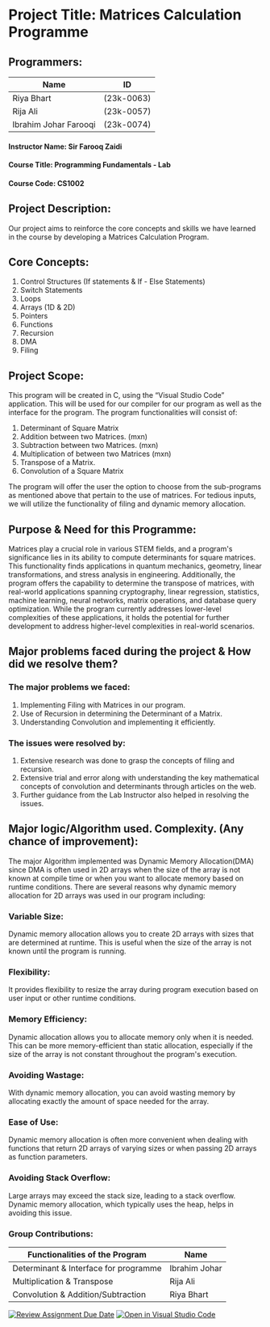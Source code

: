 # Project Title: Matrices Calculation Programme

## Programmers:

|Name|ID|
|-|----------|
|Riya Bhart|(23k-0063)|
|Rija Ali|(23k-0057)|
|Ibrahim Johar Farooqi|(23k-0074)|

#### Instructor Name: Sir Farooq Zaidi

#### Course Title: Programming Fundamentals - Lab

#### Course Code: CS1002
 
## Project Description: 
Our project aims to reinforce the core concepts and skills we have learned in the course by developing a Matrices Calculation Program. 

## Core Concepts:
1. Control Structures (If statements & If - Else Statements)
2. Switch Statements
3. Loops
4. Arrays (1D & 2D)
5. Pointers
6. Functions
7. Recursion
8. DMA
9. Filing 

## Project Scope: 
This program will be created in C, using the “Visual Studio Code” application. This will be used for our compiler for our program as well as the interface for the program. 
The program functionalities will consist of:
1. Determinant of Square Matrix
2. Addition between two Matrices. (mxn)
3. Subtraction between two Matrices. (mxn)
4. Multiplication of between two Matrices (mxn)
5. Transpose of a Matrix. 
6. Convolution of a Square Matrix

The program will offer the user the option to choose from the sub-programs as mentioned above that pertain to the use of matrices. For tedious inputs, we will utilize the functionality of filing and dynamic memory allocation. 

## Purpose & Need for this Programme:
Matrices play a crucial role in various STEM fields, and a program's significance lies in its ability to compute determinants for square matrices. This functionality finds applications in quantum mechanics, geometry, linear transformations, and stress analysis in engineering. Additionally, the program offers the capability to determine the transpose of matrices, with real-world applications spanning cryptography, linear regression, statistics, machine learning, neural networks, matrix operations, and database query optimization. While the program currently addresses lower-level complexities of these applications, it holds the potential for further development to address higher-level complexities in real-world scenarios.

## Major problems faced during the project & How did we resolve them?
### The major problems we faced:
1.	Implementing Filing with Matrices in our program.
2.	Use of Recursion in determining the Determinant of a Matrix.
3.	Understanding Convolution and implementing it efficiently.

### The issues were resolved by:
1.	Extensive research was done to grasp the concepts of filing and recursion.
2.	Extensive trial and error along with understanding the key mathematical concepts of convolution and determinants through articles on the web.
3.	Further guidance from the Lab Instructor also helped in resolving the issues.

## Major logic/Algorithm used. Complexity. (Any chance of improvement):
The major Algorithm implemented was Dynamic Memory Allocation(DMA) since DMA is often used in 2D arrays when the size of the array is not known at compile time or when you want to allocate memory based on runtime conditions.
There are several reasons why dynamic memory allocation for 2D arrays was used in our program including:
### Variable Size:
Dynamic memory allocation allows you to create 2D arrays with sizes that are determined at runtime. This is useful when the size of the array is not known until the program is running.
### Flexibility:
It provides flexibility to resize the array during program execution based on user input or other runtime conditions.
### Memory Efficiency:
Dynamic allocation allows you to allocate memory only when it is needed. This can be more memory-efficient than static allocation, especially if the size of the array is not constant throughout the program's execution.
### Avoiding Wastage:
With dynamic memory allocation, you can avoid wasting memory by allocating exactly the amount of space needed for the array.
### Ease of Use:
Dynamic memory allocation is often more convenient when dealing with functions that return 2D arrays of varying sizes or when passing 2D arrays as function parameters.
### Avoiding Stack Overflow:
Large arrays may exceed the stack size, leading to a stack overflow. Dynamic memory allocation, which typically uses the heap, helps in avoiding this issue.



### Group Contributions:
|Functionalities of the Program|Name|
|-|----------|
|Determinant & Interface for programme|Ibrahim Johar|
|Multiplication & Transpose|Rija Ali|
|Convolution & Addition/Subtraction|Riya Bhart|


[![Review Assignment Due Date](https://classroom.github.com/assets/deadline-readme-button-24ddc0f5d75046c5622901739e7c5dd533143b0c8e959d652212380cedb1ea36.svg)](https://classroom.github.com/a/j0WbCUcA)
[![Open in Visual Studio Code](https://classroom.github.com/assets/open-in-vscode-718a45dd9cf7e7f842a935f5ebbe5719a5e09af4491e668f4dbf3b35d5cca122.svg)](https://classroom.github.com/online_ide?assignment_repo_id=13059286&assignment_repo_type=AssignmentRepo)
